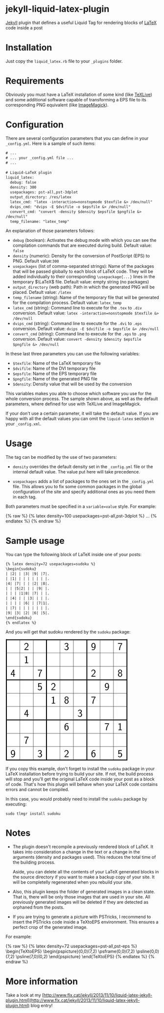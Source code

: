 jekyll-liquid-latex-plugin
==========================

[Jekyll](http://Jekyllrb.com/) plugin that defines a useful Liquid Tag for rendering blocks of [LaTeX](http://en.wikipedia.org/wiki/LaTeX‎) code inside a post

Installation
============

Just copy the `liquid_latex.rb` file to your `_plugins` folder.

Requirements
============

Obviously you must have a LaTeX installation of some kind (like [TeXLive](http://www.tug.org/texlive/)) and some additional software capable of transforming a EPS file to its corresponding PNG equivalent (like [ImageMagick](http://www.imagemagick.org/)).

Configuration
=============

There are several configuration parameters that you can define in your `_config.yml`. Here is a sample of such items:

    # ...
    # ... your _config.yml file ...
    # ...

    # Liquid-LaTeX plugin
    liquid_latex:
      debug: false
      density: 300
      usepackages: pst-all,pst-3dplot
      output_directory: /res/latex
      latex_cmd: "latex -interaction=nonstopmode $texfile &> /dev/null"
      dvips_cmd: "dvips -E $dvifile -o $epsfile &> /dev/null"
      convert_cmd: "convert -density $density $epsfile $pngfile &> /dev/null"
      temp_filename: "latex_temp"

An explanation of those parameters follows:

*   `debug` (boolean): Activates the debug mode with which you can see the compilation commands that are executed during build. Default value: `false`
*   `density` (numeric): Density for the conversion of PostScript (EPS) to PNG. Default value:`300`
*   `usepackages` (list of comma-separated strings): Name of the packages that will be passed globally to each block of LaTeX code. They will be added individually to their corresponding `\usepackage{...}` lines in the temporary $\LaTeX$ file. Default value: empty string (no packages)
*   `output_directory` (web path): Path in which the generated PNG will be placed. Default value: `/latex`
*   `temp_filename` (string): Name of the temporary file that will be generated for the compilation process. Default value: `latex_temp`
*   `latex_cmd` (string): Command line to execute for the `.tex` to `.div` conversion. Default value: `latex -interaction=nonstopmode $texfile &> /dev/null`
*   `dvips_cmd` (string): Command line to execute for the `.dvi` to `.eps` conversion. Default value: `dvips -E $dvifile -o $epsfile &> /dev/null`
*   `convert_cmd` (string): Command line to execute for the `.eps` to `.png` conversion. Default value: `convert -density $density $epsfile $pngfile &> /dev/null`

In these last three parameters you can use the following variables:

*   `$texfile`: Name of the LaTeX temporary file
*   `$dvifile`: Name of the DVI temporary file
*   `$epsfile`: Name of the EPS temporary file
*   `$pngfile`: Name of the generated PNG file
*   `$density`: Density value that will be used by the conversion

This variables makes you able to choose which software you use for the whole conversion process. The sample shown above, as well as the default parameters, where defined for use with TeXLive and ImageMagick.

If your don't use a certain parameter, it will take the default value. If you are happy with all the default values you can omit the `liquid-latex` section in your `_config.xml`.

Usage
=====

The tag can be modified by the use of two parameters:

* `density` overrides the default density set in the `_config.yml` file or the internal default value. The value put here will take precedence.

* `usepackages` adds a list of packages to the ones set in the `_config.yml` file. This allows you to fix some common packages in the global configuration of the site and specify additional ones as you need them in each tag.

Both parameters must be specified in a `variable=value` style. For example:

{% raw %}
    {% latex density=100 usepackages=pst-all,pst-3dplot %}
    ...
    {% endlatex %}
{% endraw %}

Sample usage
============

You can type the following block of LaTeX inside one of your posts:

    {% latex density=72 usepackages=sudoku %}
    \begin{sudoku}
    | |2| | |3| |9| |7|.
    | |1| | | | | | | |.
    |4| |7| | | |2| |8|.
    | | |5|2| | | |9| |.
    | | | |1|8| |7| | |.
    | |4| | | |3| | | |.
    | | | | |6| | |7|1|.
    | |7| | | | | | | |.
    |9| |3| |2| |6| |5|.
    \end{sudoku}
    {% endlatex %}

And you will get that sudoku rendered by the `sudoku` package:

![Sample](sample.png)

If you copy this example, don't forget to install the `sudoku` package in your LaTeX installation before trying to build your site. If not, the build process will stop and you'll get the original LaTeX code inside your post as a block of code. That's how this plugin will behave when your LaTeX code contains errors and cannot be compiled.

In this case, you would probably need to install the `sudoku` package by executing:

    sudo tlmgr install sudoku

Notes
=====

*   The plugin doesn't recompile a previously rendered block of LaTeX. It takes into consideration a change in the text or a change in the arguments (density and packages used). This reduces the total time of the building process.

    Aside, you can delete all the contents of your LaTeX generated blocks in the source directory if you want to make a backup copy of your site. It will be completelly regenerated when you rebuild your site.

*   Also, this plugin keeps the folder of generated images in a clean state. That is, there will be only those images that are used in your site. All previously generated images will be deleted if they are detected as orphaned from the posts.

*   If you are trying to generate a picture with PSTricks, I recommend to insert the PSTricks code inside a TeXtoEPS environment. This ensures a perfect crop of the generated image.

For example:

{% raw %}
    {% latex density=72 usepackages=pst-all,pst-eps %}
    \begin{TeXtoEPS}
    \begin{pspicture}(0,0)(7,2)
    \psframe(0,0)(7,2) \psline(0,0)(7,2) \psline(7,0)(0,2)
    \end{pspicture}
    \end{TeXtoEPS}
    {% endlatex %}
{% endraw %}

More information
================

Take a look at my [http://www.flx.cat/jekyll/2013/11/10/liquid-latex-jekyll-plugin.html](http://www.flx.cat/jekyll/2013/11/10/liquid-latex-jekyll-plugin.html) blog entry!
